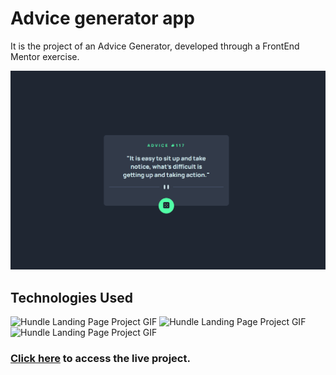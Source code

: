 # Advice generator app
It is the project of an Advice Generator, developed through a FrontEnd Mentor exercise.

<img src="./src/images/advice_generator_app.gif" alt="Advice Generator APP">

## Technologies Used
<img src="./src/images/logo-html.png" width="35px" alt="Hundle Landing Page Project GIF"> 
<img src="./src/images/logo-css.png" width="41px" alt="Hundle Landing Page Project GIF">  <img src="./src/images/logo-js.png" width="36px" alt="Hundle Landing Page Project GIF">

### <a href="https://yuriown.github.io/exercicio-gerador-de-recados/">Click here<a> to access the live project.